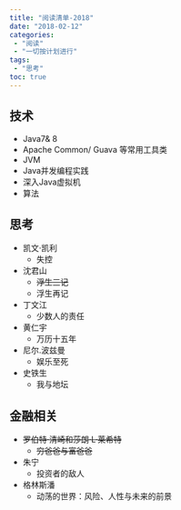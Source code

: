 ```yaml
---
title: "阅读清单-2018"
date: "2018-02-12"
categories:
 - "阅读"
 - "一切按计划进行"
tags:
 - "思考"
toc: true
---
```



## 技术
- Java7& 8
- Apache Common/ Guava 等常用工具类
- JVM
- Java并发编程实践
- 深入Java虚拟机
- 算法


## 思考
- 凯文·凯利
    - 失控
- 沈君山
     - ~~浮生三记~~
     - 浮生再记
- 丁文江
     - 少数人的责任
- 黄仁宇
    - 万历十五年
- 尼尔.波兹曼
    - 娱乐至死
- 史铁生
    - 我与地坛


## 金融相关
- ~~罗伯特·清崎和莎朗·L·莱希特~~
    - ~~穷爸爸与富爸爸~~
- 朱宁
    - 投资者的敌人
- 格林斯潘
    - 动荡的世界：风险、人性与未来的前景
